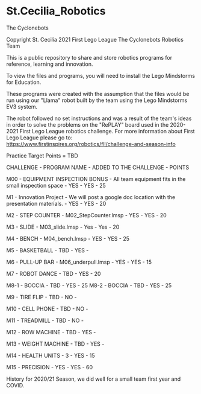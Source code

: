 # St.Cecilia_Robotics 

The Cyclonebots

Copyright St. Cecilia 2021 First Lego League The Cyclonebots Robotics Team

This is a public repository to share and store robotics programs for reference, learning and innovation.  

To view the files and programs, you will need to install the Lego Mindstorms for Education.  

These programs were created with the assumption that the files would be run using our "Llama" robot built by the team using the Lego Mindstorms EV3 system.  

The robot followed no set instructions and was a result of the team's ideas in order to solve the problems on the "RePLAY" board used in the 2020-2021 First Lego League robotics challenge.   For more information about First Lego League please go to: https://www.firstinspires.org/robotics/fll/challenge-and-season-info 


Practice Target Points = TBD

CHALLENGE - PROGRAM NAME - ADDED TO THE CHALLENGE - POINTS

M00 - EQUIPMENT INSPECTION BONUS - All team equipment fits in the small inspection space - YES - YES - 25

M1 - Innovation Project - We will post a google doc location with the presentation materials. - YES - YES - 20 
  
M2 - STEP COUNTER - M02_StepCounter.lmsp - YES - YES - 20
  
M3 - SLIDE - M03_slide.lmsp - Yes - Yes - 20 
  
M4 - BENCH - M04_bench.lmsp - YES - YES - 25
  
M5 - BASKETBALL - TBD - YES - 
  
M6 - PULL-UP BAR - M06_underpull.lmsp - YES - YES - 15
  
M7 - ROBOT DANCE - TBD - YES - 20
  
M8-1 - BOCCIA - TBD - YES - 25
M8-2 - BOCCIA - TBD - YES - 25
  
M9 - TIRE FLIP - TBD - NO - 
  
M10 - CELL PHONE - TBD - NO - 
  
M11 - TREADMILL - TBD - NO - 
  
M12 - ROW MACHINE - TBD - YES - 
  
M13 - WEIGHT MACHINE - TBD - YES - 
  
M14 - HEALTH UNITS - 3  - YES - 15

M15 - PRECISION - YES - YES - 60

History for 2020/21 Season, we did well for a small team first year and COVID. 



